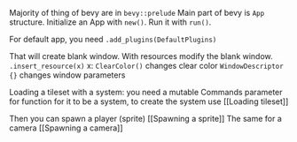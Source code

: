 Majority of thing of bevy are in `bevy::prelude`
Main part of bevy is `App` structure.
Initialize an App with `new()`.
Run it with `run()`.

For default app, you need `.add_plugins(DefaultPlugins)`

That will create blank window.
With resources modify the blank window.
`.insert_resource(x)`
x:
`ClearColor()` changes clear color
`WindowDescriptor {}` changes window parameters

 Loading a tileset with a system:
you need a mutable Commands parameter for function for it to be a system, to create the system use [[Loading tileset]]

Then you can spawn a player (sprite) [[Spawning a sprite]]
The same for a camera [[Spawning a camera]]
